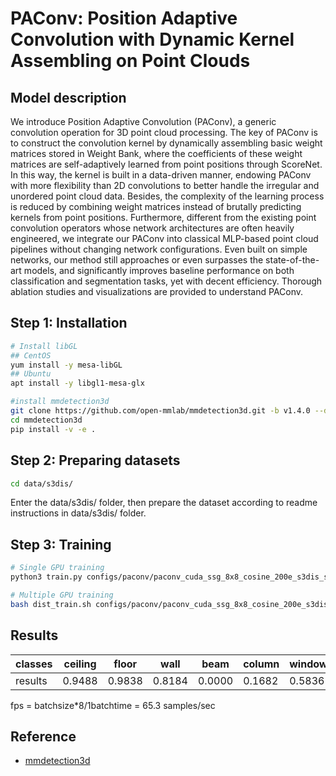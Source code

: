 # PAConv: Position Adaptive Convolution with Dynamic Kernel Assembling on Point Clouds

## Model description
We introduce Position Adaptive Convolution (PAConv), a generic convolution operation for 3D point cloud processing. The key of PAConv is to construct the convolution kernel by dynamically assembling basic weight matrices stored in Weight Bank, where the coefficients of these weight matrices are self-adaptively learned from point positions through ScoreNet. In this way, the kernel is built in a data-driven manner, endowing PAConv with more flexibility than 2D convolutions to better handle the irregular and unordered point cloud data. Besides, the complexity of the learning process is reduced by combining weight matrices instead of brutally predicting kernels from point positions. Furthermore, different from the existing point convolution operators whose network architectures are often heavily engineered, we integrate our PAConv into classical MLP-based point cloud pipelines without changing network configurations. Even built on simple networks, our method still approaches or even surpasses the state-of-the-art models, and significantly improves baseline performance on both classification and segmentation tasks, yet with decent efficiency. Thorough ablation studies and visualizations are provided to understand PAConv.

## Step 1: Installation

```bash
# Install libGL
## CentOS
yum install -y mesa-libGL
## Ubuntu
apt install -y libgl1-mesa-glx

#install mmdetection3d
git clone https://github.com/open-mmlab/mmdetection3d.git -b v1.4.0 --depth=1
cd mmdetection3d
pip install -v -e .
```

## Step 2: Preparing datasets

```bash
cd data/s3dis/
```
Enter the data/s3dis/ folder, then prepare the dataset according to readme instructions in data/s3dis/ folder.

## Step 3: Training

```bash
# Single GPU training
python3 train.py configs/paconv/paconv_cuda_ssg_8x8_cosine_200e_s3dis_seg-3d-13class.py

# Multiple GPU training
bash dist_train.sh configs/paconv/paconv_cuda_ssg_8x8_cosine_200e_s3dis_seg-3d-13class.py 8
```

## Results

classes | ceiling | floor  | wall   | beam   | column | window | door   | table  | chair  | sofa   | bookcase | board  | clutter | miou   | acc    | acc_cls
---------|---------|--------|--------|--------|--------|--------|--------|--------|--------|--------|----------|--------|---------|--------|--------|---------
results | 0.9488  | 0.9838 | 0.8184 | 0.0000 | 0.1682 | 0.5836 | 0.7387 | 0.7782 | 0.8832 | 0.6101 | 0.7081   | 0.6876 | 0.5810  | 0.6530 | 0.8910 | 0.7131

fps = batchsize*8/1batchtime = 65.3 samples/sec

## Reference
- [mmdetection3d](https://github.com/open-mmlab/mmdetection3d/tree/v1.4.0)
